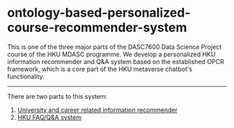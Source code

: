 # ontology-based-personalized-course-recommender-system

This is one of the three major parts of the DASC7600 Data Science Project course of the HKU MDASC programme. We develop a personalized HKU information recommender and Q&A system based on the established OPCR framework, which is a core part of the HKU metaverse chatbot's functionality.

---

There are two parts to this system:
1. [University and career related information recommender](ontology-based-recommender/)
2. [HKU FAQ/Q&A system](faq-chatbot/)
